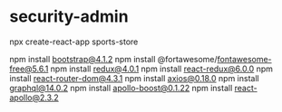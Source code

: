 # security-admin

npx create-react-app sports-store

npm install bootstrap@4.1.2
npm install @fortawesome/fontawesome-free@5.6.1 npm install redux@4.0.1
npm install react-redux@6.0.0
npm install react-router-dom@4.3.1
npm install axios@0.18.0
npm install graphql@14.0.2
npm install apollo-boost@0.1.22
npm install react-apollo@2.3.2